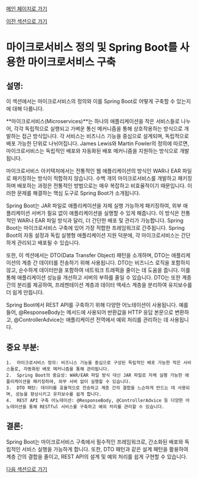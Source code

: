 [메인 페이지로 가기](main.md)

[이전 섹션으로 가기](section_2.md)

# 마이크로서비스 정의 및 Spring Boot를 사용한 마이크로서비스 구축

## 설명:

이 섹션에서는 마이크로서비스의 정의와 이를 Spring Boot로 어떻게 구축할 수 있는지에 대해 다룹니다.

**마이크로서비스(Microservices)**는 하나의 애플리케이션을 작은 서비스들로 나누어, 각각 독립적으로 실행되고 가벼운 통신 메커니즘을 통해 상호작용하는 방식으로 개발하는 접근 방식입니다. 각 서비스는 비즈니스 기능을 중심으로 설계되며, 독립적으로 배포 가능한 단위로 나뉘어집니다. James Lewis와 Martin Fowler의 정의에 따르면, 마이크로서비스는 독립적인 배포와 자동화된 배포 메커니즘을 지원하는 방식으로 개발됩니다.

마이크로서비스 아키텍처에서는 전통적인 웹 애플리케이션의 방식인 WAR나 EAR 파일로 패키징하는 방식이 적합하지 않습니다. 수백 개의 마이크로서비스를 개발하고 패키징하며 배포하는 과정은 전통적인 방법으로는 매우 복잡하고 비효율적이기 때문입니다. 이러한 문제를 해결하는 핵심 도구로 Spring Boot가 소개됩니다.

Spring Boot는 JAR 파일로 애플리케이션을 자체 실행 가능하게 패키징하여, 외부 애플리케이션 서버가 필요 없이 애플리케이션을 실행할 수 있게 해줍니다. 이 방식은 전통적인 WAR나 EAR 파일 방식과 달리, 더 간단한 배포 및 관리가 가능합니다. Spring Boot는 마이크로서비스 구축에 있어 가장 적합한 프레임워크로 간주됩니다. Spring Boot의 자동 설정과 독립 실행형 애플리케이션 지원 덕분에, 각 마이크로서비스는 간단하게 관리되고 배포될 수 있습니다.

또한, 이 섹션에서는 DTO(Data Transfer Object) 패턴을 소개하며, DTO는 애플리케이션의 계층 간 데이터를 전송하기 위해 사용됩니다. DTO는 비즈니스 로직을 포함하지 않고, 순수하게 데이터만을 포함하여 네트워크 트래픽을 줄이는 데 도움을 줍니다. 이를 통해 애플리케이션 성능을 개선하고 서버의 부하를 줄일 수 있습니다. DTO는 또한 계층 간의 분리를 제공하여, 프레젠테이션 계층과 데이터 액세스 계층을 분리하여 유지보수를 더 쉽게 만듭니다.

Spring Boot에서 REST API를 구축하기 위해 다양한 어노테이션이 사용됩니다. 예를 들어, @ResponseBody는 메서드에 사용되어 반환값을 HTTP 응답 본문으로 변환하고, @ControllerAdvice는 애플리케이션 전역에서 예외 처리를 관리하는 데 사용됩니다.

## 중요 부분:

	1.	마이크로서비스 정의: 비즈니스 기능을 중심으로 구성된 독립적인 배포 가능한 작은 서비스들로, 자동화된 배포 메커니즘을 통해 관리됩니다.
	2.	Spring Boot의 중요성: WAR/EAR 파일 방식 대신 JAR 파일로 자체 실행 가능한 애플리케이션을 패키징하여, 외부 서버 없이 실행할 수 있습니다.
	3.	DTO 패턴: 데이터를 효율적으로 전송하고 계층 간의 결합을 느슨하게 만드는 데 사용되며, 성능을 향상시키고 유지보수를 쉽게 합니다.
	4.	REST API 구축 어노테이션: @ResponseBody, @ControllerAdvice 등 다양한 어노테이션을 통해 RESTful 서비스를 구축하고 예외 처리를 관리할 수 있습니다.

## 결론:

Spring Boot는 마이크로서비스 구축에서 필수적인 프레임워크로, 간소화된 배포와 독립적인 서비스 실행을 가능하게 합니다. 또한, DTO 패턴과 같은 설계 패턴을 활용하여 계층 간의 결합을 줄이고, REST API의 설계 및 예외 처리를 쉽게 구현할 수 있습니다.

[다음 섹션으로 가기](section_2-2.md)
